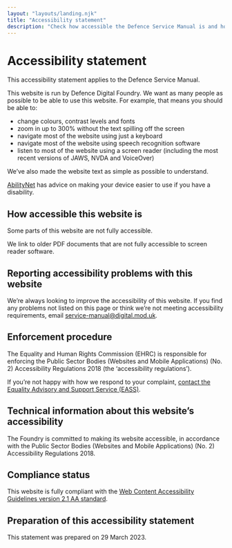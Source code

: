 ```yaml
---
layout: "layouts/landing.njk"
title: "Accessibility statement"
description: "Check how accessible the Defence Service Manual is and how to give feedback if you cannot use it."
---
```


# Accessibility statement

This accessibility statement applies to the Defence Service Manual.

This website is run by Defence Digital Foundry. We want as many people as possible to be able to use this website. For example, that means you should be able to:

- change colours, contrast levels and fonts
- zoom in up to 300% without the text spilling off the screen
- navigate most of the website using just a keyboard
- navigate most of the website using speech recognition software
- listen to most of the website using a screen reader (including the most recent versions of JAWS, NVDA and VoiceOver)

We’ve also made the website text as simple as possible to understand.

[AbilityNet](https://www.gov.uk/government/publications/sample-accessibility-statement/sample-accessibility-statement-for-a-fictional-public-sector-website#:~:text=This%20website%20is,have%20a%20disability.) has advice on making your device easier to use if you have a disability.

## How accessible this website is

Some parts of this website are not fully accessible. 

We link to older PDF documents that are not fully accessible to screen reader software.

## Reporting accessibility problems with this website

We’re always looking to improve the accessibility of this website. If you find any problems not listed on this page or think we’re not meeting accessibility requirements, email [service-manual@digital.mod.uk](mailto:service-manual@digital.mod.uk?subject=Accessibility%20feedback).

## Enforcement procedure

The Equality and Human Rights Commission (EHRC) is responsible for enforcing the Public Sector Bodies (Websites and Mobile Applications) (No. 2) Accessibility Regulations 2018 (the ‘accessibility regulations’). 

If you’re not happy with how we respond to your complaint, [contact the Equality Advisory and Support Service (EASS)](https://www.gov.uk/government/publications/sample-accessibility-statement/sample-accessibility-statement-for-a-fictional-public-sector-website#:~:text=Enforcement%20procedure,Service%20(EASS).).

## Technical information about this website’s accessibility

The Foundry is committed to making its website accessible, in accordance with the Public Sector Bodies (Websites and Mobile Applications) (No. 2) Accessibility Regulations 2018.

## Compliance status

This website is fully compliant with the [Web Content Accessibility Guidelines version 2.1 AA standard](https://www.w3.org/TR/WCAG21).

## Preparation of this accessibility statement

This statement was prepared on 29 March 2023. 
